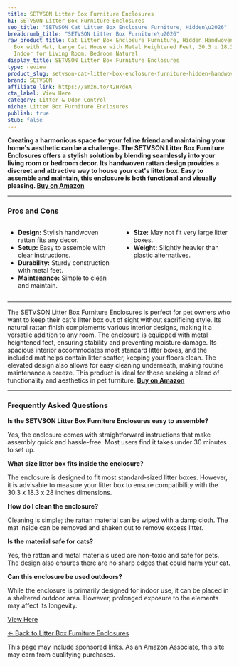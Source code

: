 ```yaml
---
title: SETVSON Litter Box Furniture Enclosures
h1: SETVSON Litter Box Furniture Enclosures
seo_title: "SETVSON Cat Litter Box Enclosure Furniture, Hidden\u2026"
breadcrumb_title: "SETVSON Litter Box Furniture\u2026"
raw_product_title: Cat Litter Box Enclosure Furniture, Hidden Handwoven Rattan Litter
  Box with Mat, Large Cat House with Metal Heightened Feet, 30.3 x 18.3 x 28 Inches,
  Indoor for Living Room, Bedroom Natural
display_title: SETVSON Litter Box Furniture Enclosures
type: review
product_slug: setvson-cat-litter-box-enclosure-furniture-hidden-handwoven-rattan-litt-af3c63bc
brand: SETVSON
affiliate_link: https://amzn.to/42H7deA
cta_label: View Here
category: Litter & Odor Control
niche: Litter Box Furniture Enclosures
publish: true
stub: false
---
```


<div id="intro" class="full-width">
  <p><strong>Creating a harmonious space for your feline friend and maintaining your home's aesthetic can be a challenge. The SETVSON Litter Box Furniture Enclosures offers a stylish solution by blending seamlessly into your living room or bedroom decor. Its handwoven rattan design provides a discreet and attractive way to house your cat's litter box. Easy to assemble and maintain, this enclosure is both functional and visually pleasing. <a href="https://amzn.to/42H7deA" rel="nofollow sponsored noopener" target="_blank"><strong>Buy on Amazon</strong></a></strong></p>
</div>

<hr />
<h3 id="pros-cons">Pros and Cons</h3>
<div class="pc-grid" style="display:grid;grid-template-columns:1fr 1fr;gap:16px;">
  <ul>
    <li><strong>Design:</strong> Stylish handwoven rattan fits any decor.</li>
    <li><strong>Setup:</strong> Easy to assemble with clear instructions.</li>
    <li><strong>Durability:</strong> Sturdy construction with metal feet.</li>
    <li><strong>Maintenance:</strong> Simple to clean and maintain.</li>
  </ul>
  <ul>
    <li><strong>Size:</strong> May not fit very large litter boxes.</li>
    <li><strong>Weight:</strong> Slightly heavier than plastic alternatives.</li>
  </ul>
</div>
<hr />

<div class="full-width">
  <p>The SETVSON Litter Box Furniture Enclosures is perfect for pet owners who want to keep their cat's litter box out of sight without sacrificing style. Its natural rattan finish complements various interior designs, making it a versatile addition to any room. The enclosure is equipped with metal heightened feet, ensuring stability and preventing moisture damage. Its spacious interior accommodates most standard litter boxes, and the included mat helps contain litter scatter, keeping your floors clean. The elevated design also allows for easy cleaning underneath, making routine maintenance a breeze. This product is ideal for those seeking a blend of functionality and aesthetics in pet furniture. <a href="https://amzn.to/42H7deA" rel="nofollow sponsored noopener" target="_blank"><strong>Buy on Amazon</strong></a></p>
</div>

<hr />
<h3 id="faqs">Frequently Asked Questions</h3>

<p><strong>Is the SETVSON Litter Box Furniture Enclosures easy to assemble?</strong></p>
<p>Yes, the enclosure comes with straightforward instructions that make assembly quick and hassle-free. Most users find it takes under 30 minutes to set up.</p>

<p><strong>What size litter box fits inside the enclosure?</strong></p>
<p>The enclosure is designed to fit most standard-sized litter boxes. However, it is advisable to measure your litter box to ensure compatibility with the 30.3 x 18.3 x 28 inches dimensions.</p>

<p><strong>How do I clean the enclosure?</strong></p>
<p>Cleaning is simple; the rattan material can be wiped with a damp cloth. The mat inside can be removed and shaken out to remove excess litter.</p>

<p><strong>Is the material safe for cats?</strong></p>
<p>Yes, the rattan and metal materials used are non-toxic and safe for pets. The design also ensures there are no sharp edges that could harm your cat.</p>

<p><strong>Can this enclosure be used outdoors?</strong></p>
<p>While the enclosure is primarily designed for indoor use, it can be placed in a sheltered outdoor area. However, prolonged exposure to the elements may affect its longevity.</p>
<p><a class="btn" href="https://amzn.to/42H7deA" target="_blank" rel="nofollow sponsored noopener">View Here</a></p>
<p><a href="/roundups/litter-odor-control/litter-box-furniture-enclosures/">← Back to Litter Box Furniture Enclosures</a></p>
<aside class="disclosure">This page may include sponsored links. As an Amazon Associate, this site may earn from qualifying purchases.</aside>
